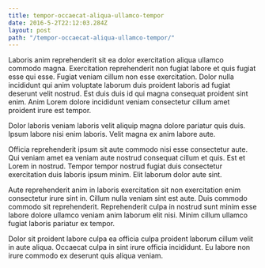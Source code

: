 ```yaml
---
title: tempor-occaecat-aliqua-ullamco-tempor
date: 2016-5-2T22:12:03.284Z
layout: post
path: "/tempor-occaecat-aliqua-ullamco-tempor/"
---
```


Laboris anim reprehenderit sit ea dolor exercitation aliqua ullamco commodo magna. Exercitation reprehenderit non fugiat labore et quis fugiat esse qui esse. Fugiat veniam cillum non esse exercitation. Dolor nulla incididunt qui anim voluptate laborum duis proident laboris ad fugiat deserunt velit nostrud. Est duis duis id qui magna consequat proident sint enim. Anim Lorem dolore incididunt veniam consectetur cillum amet proident irure est tempor.

Dolor laboris veniam laboris velit aliquip magna dolore pariatur quis duis. Ipsum labore nisi enim laboris. Velit magna ex anim labore aute.

Officia reprehenderit ipsum sit aute commodo nisi esse consectetur aute. Qui veniam amet ea veniam aute nostrud consequat cillum et quis. Est et Lorem in nostrud. Tempor tempor nostrud fugiat duis consectetur exercitation duis laboris ipsum minim. Elit laborum dolor aute sint.

Aute reprehenderit anim in laboris exercitation sit non exercitation enim consectetur irure sint in. Cillum nulla veniam sint est aute. Duis commodo commodo sit reprehenderit. Reprehenderit culpa in nostrud sunt minim esse labore dolore ullamco veniam anim laborum elit nisi. Minim cillum ullamco fugiat laboris pariatur ex tempor.

Dolor sit proident labore culpa ea officia culpa proident laborum cillum velit in aute aliqua. Occaecat culpa in sint irure officia incididunt. Eu labore non irure commodo ex deserunt quis aliqua veniam.